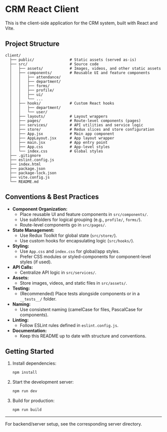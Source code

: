 # CRM React Client

This is the client-side application for the CRM system, built with React and Vite.

## Project Structure

```
client/
  ├── public/                # Static assets (served as-is)
  ├── src/                   # Source code
  │   ├── assets/            # Images, videos, and other static assets
  │   ├── components/        # Reusable UI and feature components
  │   │   ├── attendance/
  │   │   ├── department/
  │   │   ├── forms/
  │   │   ├── profile/
  │   │   ├── ui/
  │   │   └── ...
  │   ├── hooks/             # Custom React hooks
  │   │   ├── department/
  │   │   └── user/
  │   ├── layouts/           # Layout wrappers
  │   ├── pages/             # Route-level components (pages)
  │   ├── services/          # API utilities and service logic
  │   ├── store/             # Redux slices and store configuration
  │   ├── App.jsx            # Main app component
  │   ├── AppLayout.jsx      # App layout wrapper
  │   ├── main.jsx           # App entry point
  │   ├── App.css            # App-level styles
  │   └── index.css          # Global styles
  ├── .gitignore
  ├── eslint.config.js
  ├── index.html
  ├── package.json
  ├── package-lock.json
  ├── vite.config.js
  └── README.md
```

## Conventions & Best Practices

- **Component Organization:**
  - Place reusable UI and feature components in `src/components/`.
  - Use subfolders for logical grouping (e.g., `profile/`, `forms/`).
  - Route-level components go in `src/pages/`.
- **State Management:**
  - Use Redux Toolkit for global state (`src/store/`).
  - Use custom hooks for encapsulating logic (`src/hooks/`).
- **Styling:**
  - Use `App.css` and `index.css` for global/app styles.
  - Prefer CSS modules or styled-components for component-level styles (if used).
- **API Calls:**
  - Centralize API logic in `src/services/`.
- **Assets:**
  - Store images, videos, and static files in `src/assets/`.
- **Testing:**
  - (Recommended) Place tests alongside components or in a `__tests__/` folder.
- **Naming:**
  - Use consistent naming (camelCase for files, PascalCase for components).
- **Linting:**
  - Follow ESLint rules defined in `eslint.config.js`.
- **Documentation:**
  - Keep this README up to date with structure and conventions.

## Getting Started

1. Install dependencies:
   ```bash
   npm install
   ```
2. Start the development server:
   ```bash
   npm run dev
   ```
3. Build for production:
   ```bash
   npm run build
   ```

---

For backend/server setup, see the corresponding server directory.
